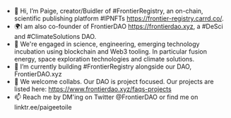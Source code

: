 - 👋 Hi, I’m Paige, creator/Buidler of #FrontierRegistry, an on-chain, scientific publishing platform #IPNFTs  https://frontier-registry.carrd.co/. 
- 🌍I am also co-founder of FrontierDAO  https://frontierdao.xyz, a #DeSci and #ClimateSolutions DAO.
- 👀 We're engaged in science, engineering, emerging technology incubation using blockchain and Web3 tooling. In particular fusion energy, space exploration technologies and climate solutions.
- 🌱 I’m currently building #FrontierRegistry alongside our DAO, FrontierDAO.xyz
- 💞️ We welcome collabs. Our DAO is project focused.  Our projects are listed here: https://www.frontierdao.xyz/faqs-projects
- 📫 Reach me by DM'ing on Twitter @FrontierDAO or find me on linktr.ee/paigeetoile

<!---
PaigeDAO/PaigeDAO is a ✨ special ✨ repository because its `README.md` (this file) appears on your GitHub profile.
You can click the Preview link to take a look at your changes.
--->
